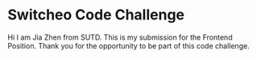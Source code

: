 # Switcheo Code Challenge
Hi I am Jia Zhen from SUTD. This is my submission for the Frontend Position. Thank you for the opportunity to be part of this code challenge.